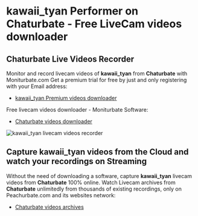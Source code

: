 # kawaii_tyan Performer on Chaturbate - Free LiveCam videos downloader

## Chaturbate Live Videos Recorder

Monitor and record livecam videos of **kawaii_tyan** from **Chaturbate** with Moniturbate.com
Get a premium trial for free by just and only registering with your Email address:
* [kawaii_tyan Premium videos downloader](https://moniturbate.com/request-demo-licence-key.html)

Free livecam videos downloader - Moniturbate Software:
* [Chaturbate videos downloader](https://moniturbate.com/moniturbate-download-software.html)

![kawaii_tyan livecam videos recorder](https://peachurnet.com/templates/moniturbate-software.png)


## Capture kawaii_tyan videos from the Cloud and watch your recordings on Streaming

Without the need of downloading a software, capture **kawaii_tyan** livecam videos from **Chaturbate** 100% online.
Watch Livecam archives from **Chaturbate** unlimitedly from thousands of existing recordings, only on Peachurbate.com and its websites network:
* [Chaturbate videos archives](https://peachurnet.com/)